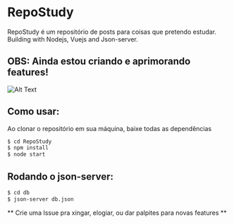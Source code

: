 # RepoStudy
RepoStudy é um repositório de posts para coisas que pretendo estudar.
Building with Nodejs, Vuejs and Json-server.

## OBS: Ainda estou criando e aprimorando features!

![Alt Text](https://media.giphy.com/media/IM0j4m96sbN5u/giphy.gif)

## Como usar:
Ao clonar o repositório em sua máquina, baixe todas as dependências
```sh
$ cd RepoStudy
$ npm install 
$ node start
```
## Rodando o json-server:
```sh
$ cd db
$ json-server db.json
```

** Crie uma Issue pra xingar, elogiar, ou dar palpites para novas features **
